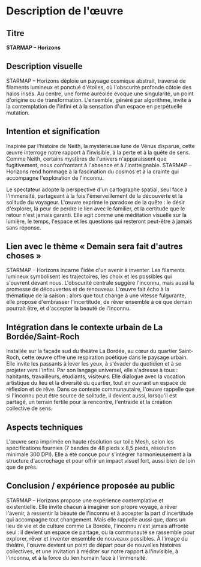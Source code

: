 # Description de l'œuvre

## Titre

**STARMAP – Horizons**

## Description visuelle

STARMAP – Horizons déploie un paysage cosmique abstrait, traversé de filaments lumineux et ponctué d'étoiles, où l'obscurité profonde côtoie des halos irisés. Au centre, une forme auréolée évoque une singularité, un point d'origine ou de transformation. L'ensemble, généré par algorithme, invite à la contemplation de l'infini et à la sensation d'un espace en perpétuelle mutation.

## Intention et signification

Inspirée par l'histoire de Neith, la mystérieuse lune de Vénus disparue, cette œuvre interroge notre rapport à l'invisible, à la perte et à la quête de sens. Comme Neith, certains mystères de l'univers n'apparaissent que fugitivement, nous confrontant à l'absence et à l'inatteignable. STARMAP – Horizons rend hommage à la fascination du cosmos et à la crainte qui accompagne l'exploration de l'inconnu.

Le spectateur adopte la perspective d'un cartographe spatial, seul face à l'immensité, partageant à la fois l'émerveillement de la découverte et la solitude du voyageur. L'œuvre exprime le paradoxe de la quête : le désir d'explorer, la peur de perdre le lien avec le familier, et la certitude que le retour n'est jamais garanti. Elle agit comme une méditation visuelle sur la lumière, le temps, l'espace et les questions qui resteront peut-être à jamais sans réponse.

## Lien avec le thème « Demain sera fait d'autres choses »

STARMAP – Horizons incarne l'idée d'un avenir à inventer. Les filaments lumineux symbolisent les trajectoires, les choix et les possibles qui s'ouvrent devant nous. L'obscurité centrale suggère l'inconnu, mais aussi la promesse de découvertes et de renouveau. L'œuvre fait écho à la thématique de la saison : alors que tout change à une vitesse fulgurante, elle propose d'embrasser l'incertitude, de rêver ensemble à ce que demain pourrait être, et d'accepter la beauté de l'inconnu.

## Intégration dans le contexte urbain de La Bordée/Saint-Roch

Installée sur la façade sud du théâtre La Bordée, au cœur du quartier Saint-Roch, cette œuvre offre une respiration poétique dans le paysage urbain. Elle invite les passants à lever les yeux, à s'évader du quotidien et à se projeter vers l'infini. Par son langage universel, elle s'adresse à tous : habitants, travailleurs, étudiants, visiteurs. Elle dialogue avec la vocation artistique du lieu et la diversité du quartier, tout en ouvrant un espace de réflexion et de rêve. Dans ce contexte communautaire, l'œuvre rappelle que si l'inconnu peut être source de solitude, il devient aussi, lorsqu'il est partagé, un terrain fertile pour la rencontre, l'entraide et la création collective de sens.

## Aspects techniques

L'œuvre sera imprimée en haute résolution sur toile Mesh, selon les spécifications fournies (7 bandes de 48 pieds x 8,5 pieds, résolution minimale 300 DPI). Elle a été conçue pour s'intégrer harmonieusement à la structure d'accrochage et pour offrir un impact visuel fort, aussi bien de loin que de près.

## Conclusion / expérience proposée au public

STARMAP – Horizons propose une expérience contemplative et existentielle. Elle invite chacun à imaginer son propre voyage, à rêver l'avenir, à ressentir la beauté de l'inconnu et à accepter la part d'incertitude qui accompagne tout changement. Mais elle rappelle aussi que, dans un lieu de vie et de culture comme La Bordée, l'inconnu n'est jamais affronté seul : il devient un espace de partage, où la communauté se rassemble pour explorer, rêver et inventer ensemble de nouveaux possibles. À l'image du théâtre, l'œuvre devient un point de départ pour de nouvelles histoires collectives, et une invitation à méditer sur notre rapport à l'invisible, à l'inconnu, et à la force du lien humain face à l'immensité.
